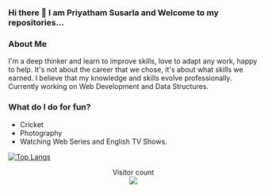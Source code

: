 ### Hi there 👋 I am Priyatham Susarla and Welcome to my repositories...


<!--
**priyathamhub/priyathamhub** is a ✨ _special_ ✨ repository because its `README.md` (this file) appears on your GitHub profile.

Here are some ideas to get you started:

- 🔭 I’m currently working on ...
- 🌱 I’m currently learning ...
- 👯 I’m looking to collaborate on ...
- 🤔 I’m looking for help with ...
- 💬 Ask me about ...
- 📫 How to reach me: ...
- 😄 Pronouns: ...
- ⚡ Fun fact: ...
-->

### About Me
I'm a deep thinker and learn to improve skills, love to adapt any work, happy to help. It's not about the career that we chose, it's about what skills we earned. I believe that my knowledge and skills evolve professionally. Currently working on Web Development and Data Structures.

### What do I do for fun?
- Cricket
- Photography
- Watching Web Series and English TV Shows.

[![Top Langs](https://github-readme-stats.vercel.app/api/top-langs/?username=priyathamhub)](https://github.com/priyathamhub/github-readme-stats)

<p align="center"> 
  Visitor count<br>
  <img src="https://profile-counter.glitch.me/priyathamhub/count.svg" />
</p>
